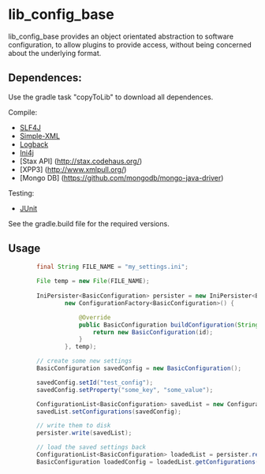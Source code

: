 lib_config_base
==================================================

lib_config_base provides an object orientated abstraction to software configuration, to allow plugins to provide access, without being concerned about the underlying format. 

Dependences:
--------------------------------------

Use the gradle task "copyToLib" to download all dependences.

Compile:

* [SLF4J](www.slf4j.org/‎) 
* [Simple-XML](http://simple.sourceforge.net/) 
* [Logback](http://logback.qos.ch/)
* [Ini4j](ini4j.sourceforge.net)
* [Stax API] (http://stax.codehaus.org/)
* [XPP3] (http://www.xmlpull.org/)
* [Mongo DB] (https://github.com/mongodb/mongo-java-driver)

Testing:

* [JUnit](http://junit.org/)

See the gradle.build file for the required versions.

Usage
--------------------------------------

```java
		final String FILE_NAME = "my_settings.ini";
		
		File temp = new File(FILE_NAME);
		
		IniPersister<BasicConfiguration> persister = new IniPersister<BasicConfiguration>(
				new ConfigurationFactory<BasicConfiguration>() {

					@Override
					public BasicConfiguration buildConfiguration(String id) {
						return new BasicConfiguration(id);
					}
				}, temp);

		// create some new settings
		BasicConfiguration savedConfig = new BasicConfiguration();

		savedConfig.setId("test_config");
		savedConfig.setProperty("some_key", "some_value");

		ConfigurationList<BasicConfiguration> savedList = new ConfigurationList<BasicConfiguration>();
		savedList.setConfigurations(savedConfig);

		// write them to disk
		persister.write(savedList);

		// load the saved settings back
		ConfigurationList<BasicConfiguration> loadedList = persister.read();
		BasicConfiguration loadedConfig = loadedList.getConfigurations().get(0);
```
